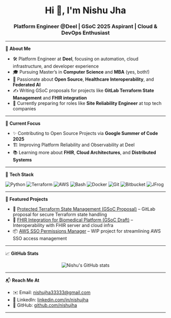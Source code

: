 <h1 align="center">Hi 👋, I'm Nishu Jha</h1>
<h3 align="center">Platform Engineer @Deel | GSoC 2025 Aspirant | Cloud & DevOps Enthusiast</h3>

---

🌱 **About Me**

- 🛠 Platform Engineer at **Deel**, focusing on automation, cloud infrastructure, and developer experience  
- 🎓 Pursuing Master’s in **Computer Science** and **MBA** (yes, both!)  
- 🏥 Passionate about **Open Source**, **Healthcare Interoperability**, and **Federated AI**  
- ✍️ Writing GSoC proposals for projects like **GitLab Terraform State Management** and **FHIR integration**  
- 🔭 Currently preparing for roles like **Site Reliability Engineer** at top tech companies  

---

🚀 **Current Focus**

- ✨ Contributing to Open Source Projects via **Google Summer of Code 2025**
- 🏗️ Improving Platform Reliability and Observability at Deel
- 📚 Learning more about **FHIR**, **Cloud Architectures**, and **Distributed Systems**

---

🧰 **Tech Stack**

![Python](https://img.shields.io/badge/Python-3670A0?style=for-the-badge&logo=python&logoColor=fff)
![Terraform](https://img.shields.io/badge/Terraform-623CE4?style=for-the-badge&logo=terraform&logoColor=white)
![AWS](https://img.shields.io/badge/AWS-232F3E?style=for-the-badge&logo=amazonaws&logoColor=white)
![Bash](https://img.shields.io/badge/Bash-121011?style=for-the-badge&logo=gnu-bash&logoColor=white)
![Docker](https://img.shields.io/badge/Docker-2496ED?style=for-the-badge&logo=docker&logoColor=white)
![Git](https://img.shields.io/badge/Git-F05032?style=for-the-badge&logo=git&logoColor=white)
![Bitbucket](https://img.shields.io/badge/Bitbucket-0052CC?style=for-the-badge&logo=bitbucket&logoColor=white)
![JFrog](https://img.shields.io/badge/JFrog-41B883?style=for-the-badge&logo=jfrog&logoColor=white)

---

📌 **Featured Projects**

- 🔐 [Protected Terraform State Management (GSoC Proposal)](https://github.com/nishujha/gsoc-gitlab-terraform-state) – GitLab proposal for secure Terraform state handling  
- 🏥 [FHIR Integration for Biomedical Platform (GSoC Draft)](https://github.com/nishujha/gsoc-fhir-platform) – Interoperability with FHIR server and cloud infra  
- 📦 [AWS SSO Permissions Manager](https://github.com/nishujha/aws-sso-manager) – WIP project for streamlining AWS SSO access management

---

📈 **GitHub Stats**

<p align="center">
  <img src="https://github-readme-stats.vercel.app/api?username=nishujha&show_icons=true&theme=radical" alt="Nishu's GitHub stats" />
</p>

---

📬 **Reach Me At**

- ✉️ Email: [nishujha33333@gmail.com](mailto:nishujha33333@gmail.com)
- 🔗 LinkedIn: [linkedin.com/in/nishujha](https://linkedin.com/in/nishujha)
- 🧠 GitHub: [github.com/nishujha](https://github.com/nishujha)

---
